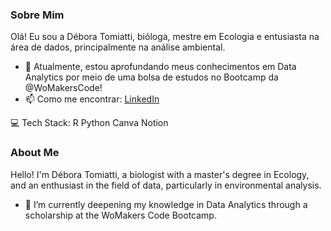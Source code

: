 ### Sobre Mim

Olá! Eu sou a Débora Tomiatti, bióloga, mestre em Ecologia e entusiasta na área de dados, principalmente na análise ambiental. 
- 🌱 Atualmente, estou aprofundando meus conhecimentos em Data Analytics por meio de uma bolsa de estudos no Bootcamp da @WoMakersCode! 
- 📫 Como me encontrar: [LinkedIn](https://www.linkedin.com/in/d%C3%A9bora-tomiatti-giancola/)

💻 Tech Stack:
R Python Canva Notion

### About Me

Hello! I'm Débora Tomiatti, a biologist with a master's degree in Ecology, and an enthusiast in the field of data, particularly in environmental analysis. 
- 🌱 I’m currently deepening my knowledge in Data Analytics through a scholarship at the WoMakers Code Bootcamp.
